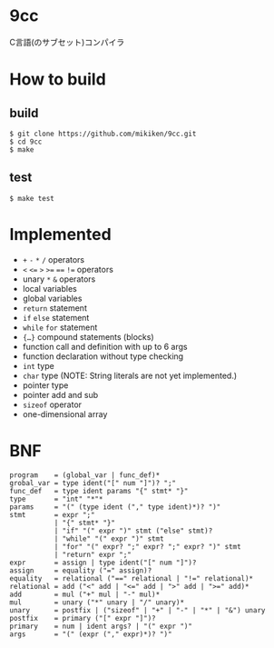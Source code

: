 # 9cc
C言語(のサブセット)コンパイラ


# How to build
## build
```
$ git clone https://github.com/mikiken/9cc.git
$ cd 9cc
$ make
```
## test
```
$ make test
```

# Implemented
- `+` `-` `*` `/` operators
- `<` `<=` `>` `>=` `==` `!=` operators
- unary `*` `&` operators
- local variables
- global variables
- `return` statement
- `if` `else` statement
- `while` `for` statement
- `{…}` compound statements (blocks)
- function call and definition with up to 6 args
- function declaration without type checking
- `int` type
- `char` type (NOTE: String literals are not yet implemented.)
- pointer type
- pointer add and sub
- `sizeof` operator
- one-dimensional array


# BNF
```
program    = (global_var | func_def)*
grobal_var = type ident("[" num "]")? ";"
func_def   = type ident params "{" stmt* "}"
type       = "int" "*"*
params     = "(" (type ident ("," type ident)*)? ")"
stmt       = expr ";"
           | "{" stmt* "}"
           | "if" "(" expr ")" stmt ("else" stmt)?
           | "while" "(" expr ")" stmt
           | "for" "(" expr? ";" expr? ";" expr? ")" stmt
           | "return" expr ";"
expr       = assign | type ident("[" num "]")?
assign     = equality ("=" assign)?
equality   = relational ("==" relational | "!=" relational)*
relational = add ("<" add | "<=" add | ">" add | ">=" add)*
add        = mul ("+" mul | "-" mul)*
mul        = unary ("*" unary | "/" unary)*
unary      = postfix | ("sizeof" | "+" | "-" | "*" | "&") unary
postfix    = primary ("[" expr "]")?
primary    = num | ident args? | "(" expr ")"
args       = "(" (expr ("," expr)*)? ")"
```
